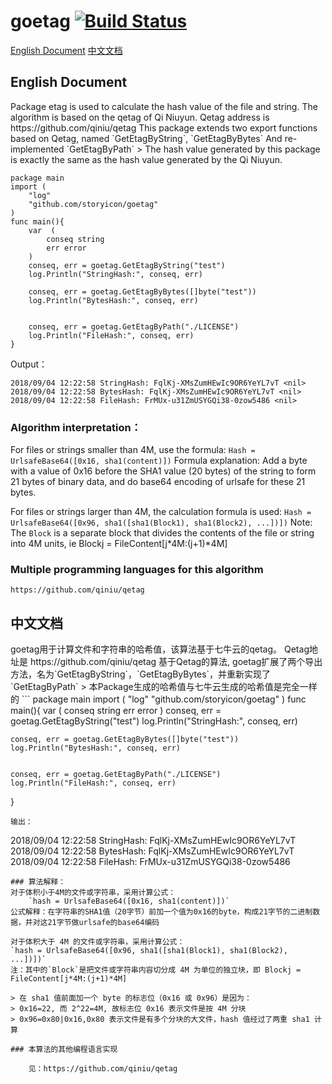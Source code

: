 # goetag [![Build Status](https://travis-ci.org/storyicon/goetag.svg?branch=master)](https://travis-ci.org/storyicon/goetag)

[English Document](#English)
[中文文档](#Chinese)

<h2 id="English">English Document</h2>
Package etag is used to calculate the hash value of the file and string.
The algorithm is based on the qetag of Qi Niuyun.
Qetag address is
    https://github.com/qiniu/qetag
This package extends two export functions based on Qetag, named `GetEtagByString`, `GetEtagByBytes`
And re-implemented `GetEtagByPath`
> The hash value generated by this package is exactly the same as the hash value generated by the Qi Niuyun.

```
package main
import (
    "log"
    "github.com/storyicon/goetag"
)
func main(){
    var  (
        conseq string
        err error
    )
    conseq, err = goetag.GetEtagByString("test")
    log.Println("StringHash:", conseq, err)

    conseq, err = goetag.GetEtagByBytes([]byte("test"))
    log.Println("BytesHash:", conseq, err)


    conseq, err = goetag.GetEtagByPath("./LICENSE")
    log.Println("FileHash:", conseq, err)
}
```

Output：

```
2018/09/04 12:22:58 StringHash: FqlKj-XMsZumHEwIc9OR6YeYL7vT <nil>
2018/09/04 12:22:58 BytesHash: FqlKj-XMsZumHEwIc9OR6YeYL7vT <nil>
2018/09/04 12:22:58 FileHash: FrMUx-u31ZmUSYGQi38-0zow5486 <nil>
```

### Algorithm interpretation：

For files or strings smaller than 4M, use the formula:
`Hash = UrlsafeBase64([0x16, sha1(content)])`
Formula explanation: Add a byte with a value of 0x16 before the SHA1 value (20 bytes) of the string to form 21 bytes of binary data, and do base64 encoding of urlsafe for these 21 bytes.

For files or strings larger than 4M, the calculation formula is used:
`Hash = UrlsafeBase64([0x96, sha1([sha1(Block1), sha1(Block2), ...])])`
Note: The `Block` is a separate block that divides the contents of the file or string into 4M units, ie Blockj = FileContent[j*4M:(j+1)*4M]

### Multiple programming languages for this algorithm

    https://github.com/qiniu/qetag

<h2 id="Chinese">中文文档</h2>
goetag用于计算文件和字符串的哈希值，该算法基于七牛云的qetag。
Qetag地址是 https://github.com/qiniu/qetag
基于Qetag的算法, goetag扩展了两个导出方法，名为`GetEtagByString`，`GetEtagByBytes`，并重新实现了`GetEtagByPath`
> 本Package生成的哈希值与七牛云生成的哈希值是完全一样的
```
package main
import (
    "log"
    "github.com/storyicon/goetag"
)
func main(){
    var  (
        conseq string
        err error
    )
    conseq, err = goetag.GetEtagByString("test")
    log.Println("StringHash:", conseq, err)
    
    conseq, err = goetag.GetEtagByBytes([]byte("test"))
    log.Println("BytesHash:", conseq, err)
    
    
    conseq, err = goetag.GetEtagByPath("./LICENSE")
    log.Println("FileHash:", conseq, err)
}
```
输出：
```
2018/09/04 12:22:58 StringHash: FqlKj-XMsZumHEwIc9OR6YeYL7vT <nil>
2018/09/04 12:22:58 BytesHash: FqlKj-XMsZumHEwIc9OR6YeYL7vT <nil>
2018/09/04 12:22:58 FileHash: FrMUx-u31ZmUSYGQi38-0zow5486 <nil>
```
### 算法解释：
对于体积小于4M的文件或字符串，采用计算公式：
    `hash = UrlsafeBase64([0x16, sha1(content)])`
公式解释：在字符串的SHA1值（20字节）前加一个值为0x16的byte，构成21字节的二进制数据，并对这21字节做urlsafe的base64编码

对于体积大于 4M 的文件或字符串，采用计算公式：
`hash = UrlsafeBase64([0x96, sha1([sha1(Block1), sha1(Block2), ...])])`
注：其中的`Block`是把文件或字符串内容切分成 4M 为单位的独立块，即 Blockj = FileContent[j*4M:(j+1)*4M]

> 在 sha1 值前面加一个 byte 的标志位（0x16 或 0x96）是因为：
> 0x16=22, 而 2^22=4M, 故标志位 0x16 表示文件是按 4M 分块
> 0x96=0x80|0x16,0x80 表示文件是有多个分块的大文件，hash 值经过了两重 sha1 计算

### 本算法的其他编程语言实现

    见：https://github.com/qiniu/qetag
